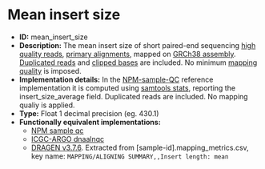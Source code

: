 # Mean insert size

- **ID:** mean_insert_size
- **Description:** The mean insert size of short paired-end sequencing [high quality reads](terminologies.md#high-quality-reads), [primary alignments](terminologies.md#primary-alignments), mapped on [GRCh38 assembly](terminologies.md#grch38-assembly). [Duplicated reads](terminologies.md#duplicated-reads) and [clipped bases](terminologies.md#clipped-bases) are included. No minimum [mapping quality](terminologies.md#mapping-quality) is imposed.
- **Implementation details:** In the [NPM-sample-QC](References.md#npm-sample-qc) reference implementation it is computed using [samtools stats](References.md#samtools-stats), reporting the insert_size_average field. Duplicated reads are included. No mapping qualiy is applied.
- **Type:** Float 1 decimal precision (eg. 430.1)
- **Functionally equivalent implementations:**
    - [NPM sample qc](References.md#npm-sample-qc)
    - [ICGC-ARGO dnaalnqc](References.md#icgc-argo)
    - [DRAGEN v3.7.6](References.md#dragen). Extracted from [sample-id].mapping_metrics.csv, key name: `MAPPING/ALIGNING SUMMARY,,Insert length: mean`

